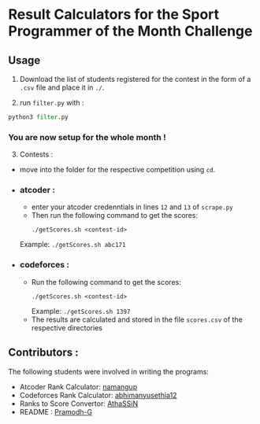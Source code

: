 # Result Calculators for the Sport Programmer of the Month Challenge

## Usage 

1. Download the list of students registered for the contest in the form of a `.csv` file and place it in `./`.

2. run `filter.py` with :

```python
python3 filter.py
```
### You are now setup for the whole month !
3. Contests :
  - move into the folder for the respective competition using `cd`.
  - ### atcoder : 
    - enter your atcoder credenntials in lines `12` and `13` of `scrape.py`
    - Then run the following command to get the scores:
        ```
        ./getScores.sh <contest-id>
        ```
    Example: `./getScores.sh abc171`
  - ### codeforces : 
    - Run the following command to get the scores: 
        ```
        ./getScores.sh <contest-id>
        ```
        Example: `./getScores.sh 1397`
    - The results are calculated and stored in the file `scores.csv` of the respective directories

## Contributors : 

The following students were involved in writing the programs: 

 - Atcoder Rank Calculator: [namangup](https://github.com/namangup)
 - Codeforces Rank Calculator: [abhimanyusethia12](https://github.com/abhimanyusethia12)
 - Ranks to Score Convertor: [AthaSSiN](https://github.com/AthaSSiN)
 - README : [Pramodh-G](https://github.com/Pramodh-G)
